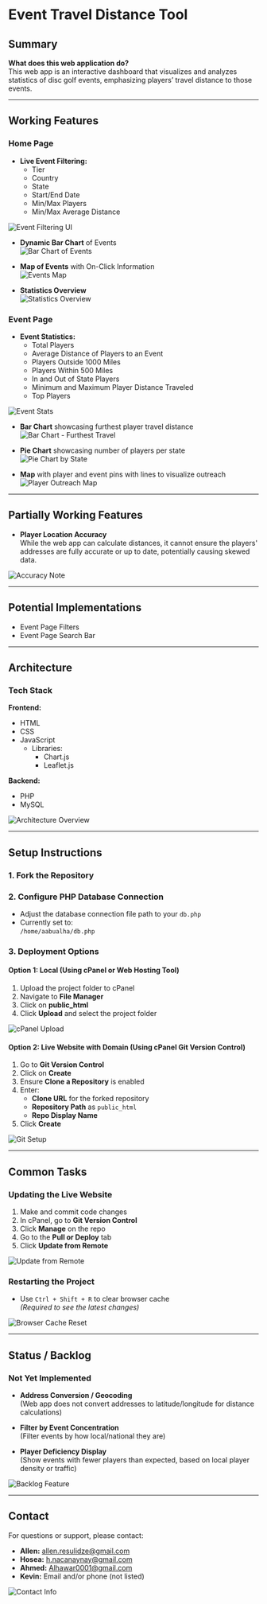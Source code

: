 # Event Travel Distance Tool

## Summary

**What does this web application do?**  
This web app is an interactive dashboard that visualizes and analyzes statistics of disc golf events, emphasizing players’ travel distance to those events.

---

## Working Features

### Home Page

- **Live Event Filtering:**
  - Tier
  - Country
  - State
  - Start/End Date
  - Min/Max Players
  - Min/Max Average Distance

![Event Filtering UI](./readme_images/image1.png)

- **Dynamic Bar Chart** of Events  
![Bar Chart of Events](./readme_images/image2.png)

- **Map of Events** with On-Click Information  
![Events Map](./readme_images/image3.png)

- **Statistics Overview**  
![Statistics Overview](./readme_images/image4.png)

### Event Page

- **Event Statistics:**
  - Total Players
  - Average Distance of Players to an Event
  - Players Outside 1000 Miles
  - Players Within 500 Miles
  - In and Out of State Players
  - Minimum and Maximum Player Distance Traveled
  - Top Players

![Event Stats](./readme_images/image5.png)

- **Bar Chart** showcasing furthest player travel distance  
![Bar Chart - Furthest Travel](./readme_images/image6.png)

- **Pie Chart** showcasing number of players per state  
![Pie Chart by State](./readme_images/image7.png)

- **Map** with player and event pins with lines to visualize outreach  
![Player Outreach Map](./readme_images/image8.png)

---

## Partially Working Features

- **Player Location Accuracy**  
  While the web app can calculate distances, it cannot ensure the players' addresses are fully accurate or up to date, potentially causing skewed data.

![Accuracy Note](./readme_images/image9.png)

---

## Potential Implementations

- Event Page Filters  
- Event Page Search Bar

---

## Architecture

### Tech Stack

**Frontend:**

- HTML
- CSS
- JavaScript  
  - Libraries:
    - Chart.js
    - Leaflet.js

**Backend:**

- PHP
- MySQL

![Architecture Overview](./readme_images/image10.png)

---

## Setup Instructions

### 1. Fork the Repository

### 2. Configure PHP Database Connection

- Adjust the database connection file path to your `db.php`
- Currently set to:  
  `/home/aabualha/db.php`

### 3. Deployment Options

#### Option 1: Local (Using cPanel or Web Hosting Tool)

1. Upload the project folder to cPanel  
2. Navigate to **File Manager**  
3. Click on **public_html**  
4. Click **Upload** and select the project folder

![cPanel Upload](./readme_images/image11.png)

#### Option 2: Live Website with Domain (Using cPanel Git Version Control)

1. Go to **Git Version Control**
2. Click on **Create**
3. Ensure **Clone a Repository** is enabled
4. Enter:
   - **Clone URL** for the forked repository
   - **Repository Path** as `public_html`
   - **Repo Display Name**
5. Click **Create**

![Git Setup](./readme_images/image12.png)

---

## Common Tasks

### Updating the Live Website

1. Make and commit code changes  
2. In cPanel, go to **Git Version Control**
3. Click **Manage** on the repo  
4. Go to the **Pull or Deploy** tab  
5. Click **Update from Remote**

![Update from Remote](./readme_images/image13.png)

### Restarting the Project

- Use `Ctrl + Shift + R` to clear browser cache  
  *(Required to see the latest changes)*

![Browser Cache Reset](./readme_images/image14.png)

---

## Status / Backlog

### Not Yet Implemented

- **Address Conversion / Geocoding**  
  (Web app does not convert addresses to latitude/longitude for distance calculations)

- **Filter by Event Concentration**  
  (Filter events by how local/national they are)

- **Player Deficiency Display**  
  (Show events with fewer players than expected, based on local player density or traffic)

![Backlog Feature](./readme_images/image15.png)

---

## Contact

For questions or support, please contact:

- **Allen:** [allen.resulidze@gmail.com](mailto:allen.resulidze@gmail.com)  
- **Hosea:** [h.nacanaynay@gmail.com](mailto:h.nacanaynay@gmail.com)  
- **Ahmed:** [Alhawar0001@gmail.com](mailto:Alhawar0001@gmail.com)  
- **Kevin:** Email and/or phone (not listed)

![Contact Info](./readme_images/image16.png)
